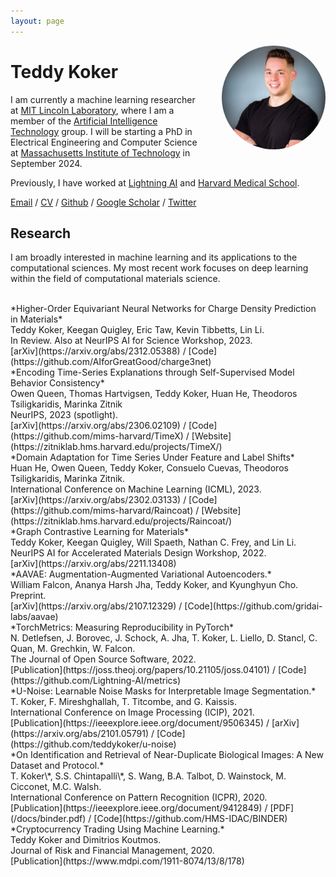```yaml
---
layout: page
---
```


<img alt="Teddy Koker" src="/images/profile.jpg"
    style="float: right; max-width: 33%; margin: 0 0 1em 2em; border-radius: 50%">

# Teddy Koker


I am currently a machine learning researcher at [MIT Lincoln Laboratory](https://www.ll.mit.edu/), where I am a member of the [Artificial Intelligence Technology](https://www.ll.mit.edu/r-d/technology-office/artificial-intelligence-technology) group.
I will be starting a PhD in Electrical Engineering and Computer Science at [Massachusetts Institute of Technology](https://www.eecs.mit.edu/) in September 2024.

Previously, I have worked at [Lightning AI](https://lightning.ai/) and [Harvard Medical School](https://hms.harvard.edu/).

[Email](mailto:teddy.koker@gmail.com) / [CV](/koker_cv.pdf) / [Github](https://github.com/teddykoker) / [Google Scholar](https://scholar.google.com/citations?user=br990A8AAAAJ) / [Twitter](https://twitter.com/teddykoker)


## Research

I am broadly interested in machine learning and its applications to the computational sciences. My most recent work focuses on deep learning within the field of computational materials science.

<br>
*Higher-Order Equivariant Neural Networks
for Charge Density Prediction in Materials*<br>
Teddy Koker, Keegan Quigley, Eric Taw, Kevin Tibbetts, Lin Li.<br>
In Review. Also at NeurIPS AI for Science Workshop, 2023.<br>
[arXiv](https://arxiv.org/abs/2312.05388) / [Code](https://github.com/AIforGreatGood/charge3net)

<br>
*Encoding Time-Series Explanations through Self-Supervised Model Behavior Consistency*<br>
Owen Queen, Thomas Hartvigsen, Teddy Koker, Huan He, Theodoros Tsiligkaridis, Marinka Zitnik<br>
NeurIPS, 2023 (spotlight).<br>
[arXiv](https://arxiv.org/abs/2306.02109) / [Code](https://github.com/mims-harvard/TimeX) / [Website](https://zitniklab.hms.harvard.edu/projects/TimeX/)

<br>
*Domain Adaptation for Time Series Under Feature and Label Shifts*<br>
Huan He, Owen Queen, Teddy Koker, Consuelo Cuevas, Theodoros Tsiligkaridis, Marinka Zitnik.<br>
International Conference on Machine Learning (ICML), 2023.<br>
[arXiv](https://arxiv.org/abs/2302.03133) / [Code](https://github.com/mims-harvard/Raincoat) / [Website](https://zitniklab.hms.harvard.edu/projects/Raincoat/)

<br>
*Graph Contrastive Learning for Materials*<br>
Teddy Koker, Keegan Quigley, Will Spaeth, Nathan C. Frey, and Lin Li.<br>
NeurIPS AI for Accelerated Materials Design Workshop, 2022.<br>
[arXiv](https://arxiv.org/abs/2211.13408)

<br>
*AAVAE: Augmentation-Augmented Variational Autoencoders.*<br>
William Falcon, Ananya Harsh Jha, Teddy Koker, and Kyunghyun Cho.<br>
Preprint.<br>
[arXiv](https://arxiv.org/abs/2107.12329) / [Code](https://github.com/gridai-labs/aavae)

<br>
*TorchMetrics: Measuring Reproducibility in PyTorch*<br>
N. Detlefsen, J. Borovec, J. Schock, A. Jha, T. Koker, L. Liello, D. Stancl, C. Quan, M. Grechkin, W. Falcon. <br>
The Journal of Open Source Software, 2022.<br>
[Publication](https://joss.theoj.org/papers/10.21105/joss.04101) / [Code](https://github.com/Lightning-AI/metrics)


<br>
*U-Noise: Learnable Noise Masks for Interpretable Image Segmentation.*<br>
T. Koker, F. Mireshghallah, T. Titcombe, and G. Kaissis.<br>
International Conference on Image Processing (ICIP), 2021.<br>
[Publication](https://ieeexplore.ieee.org/document/9506345) / [arXiv](https://arxiv.org/abs/2101.05791) / [Code](https://github.com/teddykoker/u-noise)

<br>
*On Identification and Retrieval of Near-Duplicate Biological Images: A New Dataset and Protocol.*<br>
T. Koker\*, S.S. Chintapalli\*, S. Wang, B.A. Talbot, D. Wainstock, M. Cicconet, M.C. Walsh.<br>
International Conference on Pattern Recognition (ICPR), 2020.<br>
[Publication](https://ieeexplore.ieee.org/document/9412849) / [PDF](/docs/binder.pdf) / [Code](https://github.com/HMS-IDAC/BINDER)


<br>
*Cryptocurrency Trading Using Machine Learning.*<br>
Teddy Koker and Dimitrios Koutmos.<br>
Journal of Risk and Financial Management, 2020.<br>
[Publication](https://www.mdpi.com/1911-8074/13/8/178)
